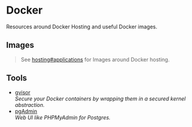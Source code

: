 # Docker
Resources around Docker Hosting and useful Docker images.

## Images
> See [hosting#applications](hosting.md#applications) for Images around Docker hosting.

## Tools
- [gvisor](https://github.com/google/gvisor)  
  *Secure your Docker containers by wrapping them in a secured kernel abstraction.*
- [pgAdmin](https://hub.docker.com/r/dpage/pgadmin4)  
  *Web UI like PHPMyAdmin for Postgres.*
  